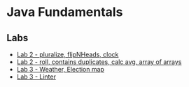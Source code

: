 # Java Fundamentals

## Labs
- [Lab 2 - pluralize, flipNHeads, clock](https://github.com/KKetter/java-fundamentals/blob/master/basics/Main.java)
- [Lab 2 - roll, contains duplicates, calc avg, array of arrays](https://github.com/KKetter/java-fundamentals/blob/Lab02-Setup/basiclibrary/src/main/java/basiclibrary/Library.java)
- [Lab 3 - Weather, Election map ](https://github.com/KKetter/java-fundamentals/blob/Lab02-Setup/basiclibrary/src/main/java/basiclibrary/Library.java)
- [Lab 3 - Linter](https://github.com/KKetter/java-fundamentals/blob/Lab02-Setup/basiclibrary/src/main/java/basiclibrary/Library.java)